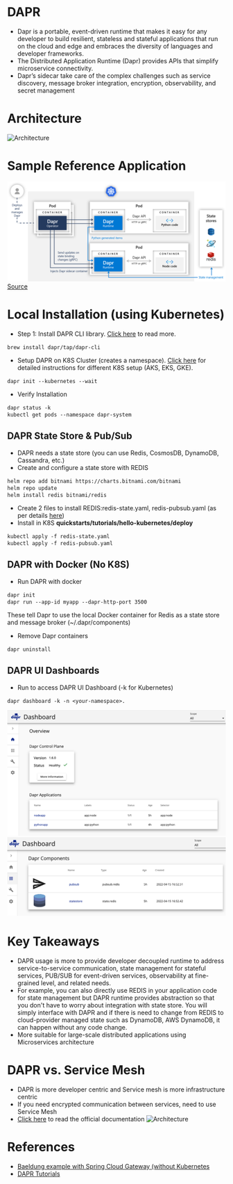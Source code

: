 # DAPR
- Dapr is a portable, event-driven runtime that makes it easy for any developer to build resilient, stateless and stateful applications that run on the cloud and edge and embraces the diversity of languages and developer frameworks. 
- The Distributed Application Runtime (Dapr) provides APIs that simplify microservice connectivity.
- Dapr’s sidecar take care of the complex challenges such as service discovery, message broker integration, encryption, observability, and secret management

# Architecture

![Architecture](https://dapr.io/images/service-invocation.png)
# Sample Reference Application

![Reference Application](architecture_diagram.png)
[Source](https://github.com/dapr/quickstarts/tree/v1.6.0/hello-kubernetes)

# Local Installation (using Kubernetes)

- Step 1: Install DAPR CLI library. [Click here](https://docs.dapr.io/getting-started/install-dapr-cli/) to read more.

```
brew install dapr/tap/dapr-cli
```

- Setup DAPR on K8S Cluster (creates a namespace). [Click here](https://docs.dapr.io/operations/hosting/kubernetes/kubernetes-deploy/) for detailed instructions for different K8S setup (AKS, EKS, GKE).
```
dapr init --kubernetes --wait
```
- Verify Installation
```
dapr status -k
kubectl get pods --namespace dapr-system
```

## DAPR State Store & Pub/Sub
- DAPR needs a state store (you can use Redis, CosmosDB, DynamoDB, Cassandra, etc.)
- Create and configure a state store with REDIS
```
helm repo add bitnami https://charts.bitnami.com/bitnami
helm repo update
helm install redis bitnami/redis
```
- Create 2 files to install REDIS:redis-state.yaml, redis-pubsub.yaml (as per details [here](https://docs.dapr.io/getting-started/tutorials/configure-state-pubsub/#step-1-create-a-redis-store))
- Install in K8S 
**quickstarts/tutorials/hello-kubernetes/deploy**
```
kubectl apply -f redis-state.yaml
kubectl apply -f redis-pubsub.yaml
```

## DAPR with Docker (No K8S)
- Run DAPR with docker
```
dapr init
dapr run --app-id myapp --dapr-http-port 3500
```
These tell Dapr to use the local Docker container for Redis as a state store and message broker (~/.dapr/components)

- Remove Dapr containers
```
dapr uninstall
```

## DAPR UI Dashboards
- Run to access DAPR UI Dashboard (-k for Kubernetes)
```
dapr dashboard -k -n <your-namespace>.
```
![DAPR UI Dashboards](dapr-ui-dashboard.png)
![DAPR State Management](dapr-components.png)
# Key Takeaways
- DAPR usage is more to provide developer decoupled runtime to address service-to-service communication, state management for stateful services, PUB/SUB for event-driven services, observability at fine-grained level, and related needs.
- For example, you can also directly use REDIS in your application code for state management but DAPR runtime provides abstraction so that you don't have to worry about integration with state store. You will simply interface with DAPR and if there is need to change from REDIS to cloud-provider managed state such as DynamoDB, AWS DynamoDB, it can happen without any code change.
- More suitable for large-scale distributed applications using Microservices architecture


# DAPR vs. Service Mesh
- DAPR is more developer centric and Service mesh is more infrastructure centric
- If you need encrypted communication between services, need to use Service Mesh
- [Click here](https://docs.dapr.io/concepts/service-mesh/) to read the official documentation
![Architecture](https://docs.dapr.io/images/service-mesh.png)

# References
- [Baeldung example with Spring Cloud Gateway (without Kubernetes](https://www.baeldung.com/dapr-spring-cloud-gateway)
- [DAPR Tutorials](https://github.com/dapr/quickstarts/tree/master/tutorials/hello-kubernetes)